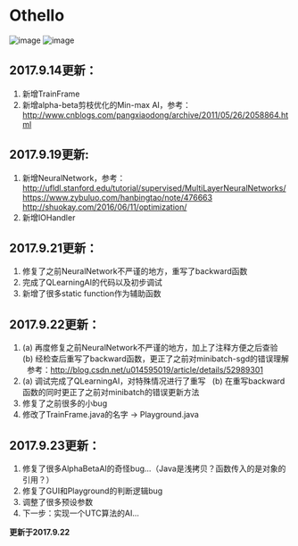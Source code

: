 # Othello

![image](https://github.com/qiaofengmarco/JavaOthello/raw/master/d1.png)
![image](https://github.com/qiaofengmarco/JavaOthello/raw/master/d2.png)

## 2017.9.14更新：
1. 新增TrainFrame
2. 新增alpha-beta剪枝优化的Min-max AI，参考：
   http://www.cnblogs.com/pangxiaodong/archive/2011/05/26/2058864.html

## 2017.9.19更新:
1. 新增NeuralNetwork，参考： 
   http://ufldl.stanford.edu/tutorial/supervised/MultiLayerNeuralNetworks/
   https://www.zybuluo.com/hanbingtao/note/476663
   http://shuokay.com/2016/06/11/optimization/
2. 新增IOHandler

## 2017.9.21更新：
1. 修复了之前NeuralNetwork不严谨的地方，重写了backward函数
2. 完成了QLearningAI的代码以及初步调试
3. 新增了很多static function作为辅助函数

## 2017.9.22更新：
1. (a) 再度修复之前NeuralNetwork不严谨的地方，加上了注释方便之后查验
   (b) 经检查后重写了backward函数，更正了之前对minibatch-sgd的错误理解
   参考：http://blog.csdn.net/u014595019/article/details/52989301
2. (a) 调试完成了QLearningAI，对特殊情况进行了重写
   (b) 在重写backward函数的同时更正了之前对minibatch的错误更新方法
3. 修复了之前很多的小bug
4. 修改了TrainFrame.java的名字 -> Playground.java

## 2017.9.23更新：
1. 修复了很多AlphaBetaAI的奇怪bug...（Java是浅拷贝？函数传入的是对象的引用？）
2. 修复了GUI和Playground的判断逻辑bug
3. 调整了很多预设参数
4. 下一步：实现一个UTC算法的AI...

**更新于2017.9.22**
